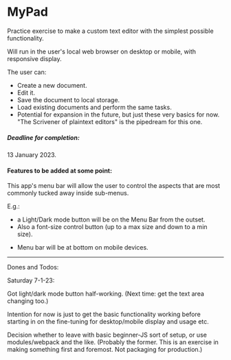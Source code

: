 # MyPad

Practice exercise to make a custom text editor with the simplest possible functionality.

Will run in the user's local web browser on desktop or mobile, with responsive display.

The user can:

-   Create a new document.
-   Edit it.
-   Save the document to local storage.
-   Load existing documents and perform the same tasks.
-   Potential for expansion in the future, but just these very basics for now. "The Scrivener of plaintext editors" is the pipedream for this one.

##### Deadline for completion:

13 January 2023.

#### Features to be added at some point:

This app's menu bar will allow the user to control the aspects that are most commonly tucked away inside sub-menus.

E.g.:

-   a Light/Dark mode button will be on the Menu Bar from the outset.
-   Also a font-size control button (up to a max size and down to a min size).

*   Menu bar will be at bottom on mobile devices.

---

Dones and Todos:

Saturday 7-1-23:

Got light/dark mode button half-working. (Next time: get the text area changing too.)

Intention for now is just to get the basic functionality working before starting in on the fine-tuning for desktop/mobile display and usage etc.

Decision whether to leave with basic beginner-JS sort of setup, or use modules/webpack and the like. (Probably the former. This is an exercise in making something first and foremost. Not packaging for production.)
